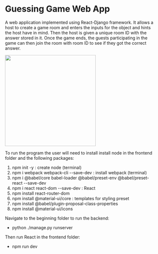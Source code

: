 # Guessing Game Web App

A web application implemented using React-Django framework. 
It allows a host to create a game room and enters the inputs for the object and hints the host have in mind. Then the host is given a unique room ID with the answer stored in it. Once the game ends, the guests participating in the game can then join the room with room ID to see if they got the correct answer.

<img src="https://media.giphy.com/media/3tsNgLOagEidwMB62X/giphy.gif" width="300">


To run the program the user will need to install install node in the frontend folder and the following packages:
1.	npm init -y					            : create node (terminal)
2.	npm i webpack webpack-cli --save-dev	: install webpack (terminal)
3.	npm i @babel/core babel-loader @babel/preset-env @babel/preset-react --save-dev
4.	npm i react react-dom --save-dev  		:  React
5.  npm install react-router-dom
6.	npm install @material-ui/core 			: templates for styling preset
7.	npm install @babel/plugin-proposal-class-properties  
8.	npm install @material-ui/icons

Navigate to the beginning folder to run the backend:
* python ./manage.py runserver

Then run React in the frontend folder:
* npm run dev
